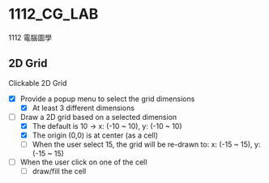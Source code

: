 # 1112_CG_LAB
1112 電腦圖學

## 2D Grid
Clickable 2D Grid
- [X] Provide a popup menu to select the grid dimensions
   - [X] At least 3 different dimensions
- [ ] Draw a 2D grid based on a selected dimension
   - [X] The default is 10 -> x: (-10 ~ 10), y: (-10 ~ 10)
   - [X] The origin (0,0) is at center (as a cell)
   - [ ] When the user select 15, the grid will be re-drawn to: x: (-15 ~ 15), y: (-15 ~ 15)
- [ ] When the user click on one of the cell
   - [ ] draw/fill the cell 

